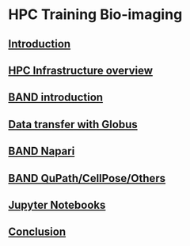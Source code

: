 # HPC Training Bio-imaging 

## [Introduction](module/session0.md)

## [HPC Infrastructure overview](module/session1.md)

## [BAND introduction](module/session2.md)

## [Data transfer with Globus](module/session3.md)

## [BAND Napari](module/session4_napari.md)

## [BAND QuPath/CellPose/Others](module/session5_bioimage_analysis_other_software.md)

## [Jupyter Notebooks](module/session6_jupyter_notebook.md)

## [Conclusion](module/session7.md)


